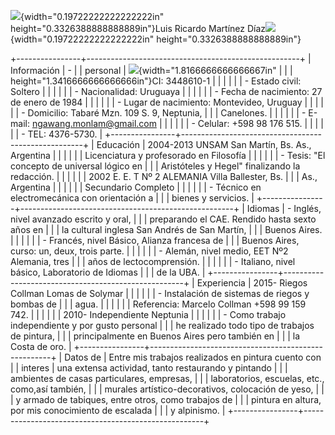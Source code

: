 ![](media/image1.png){width="0.19722222222222222in"
height="0.3326388888888889in"}Luis Ricardo Martínez
Díaz![](media/image1.png){width="0.19722222222222222in"
height="0.3326388888888889in"}

+----------------+-----------------------------------------------------+
| Información    | -                                                   |
| personal       | ![](media/image2.jpeg){width="1.8166666666666667in" |
|                |     height="1.3416666666666666in"}CI: 3448610-1     |
|                |                                                     |
|                | -   Estado civil: Soltero                           |
|                |                                                     |
|                | -   Nacionalidad: Uruguaya                          |
|                |                                                     |
|                | -   Fecha de nacimiento: 27 de enero de 1984        |
|                |                                                     |
|                | -   Lugar de nacimiento: Montevideo, Uruguay        |
|                |                                                     |
|                | -   Domicilio: Tabaré Mzn. 109 S. 9, Neptunia,      |
|                |     Canelones.                                      |
|                |                                                     |
|                | -   E-mail: <ngawang.monlam@gmail.com>              |
|                |                                                     |
|                | -   Celular: +598 98 176 515.                       |
|                |                                                     |
|                | -   TEL: 4376-5730.                                 |
+----------------+-----------------------------------------------------+
| Educación      | 2004-2013 UNSAM San Martín, Bs. As., Argentina      |
|                |                                                     |
|                | Licenciatura y profesorado en Filosofía             |
|                |                                                     |
|                | -   Tesis: "El concepto de universal lógico en      |
|                |     Aristóteles y Hegel" finalizando la redacción.  |
|                |                                                     |
|                | 2002 E. E. T Nº 2 ALEMANIA Villa Ballester, Bs.     |
|                | As., Argentina                                      |
|                |                                                     |
|                | Secundario Completo                                 |
|                |                                                     |
|                | -   Técnico en electromecánica con orientación a    |
|                |     bienes y servicios.                             |
+----------------+-----------------------------------------------------+
| Idiomas        | -   Inglés, nivel avanzado escrito y oral,          |
|                |     preparando el CAE. Rendido hasta sexto años en  |
|                |     la cultural inglesa San Andrés de San Martín,   |
|                |     Buenos Aires.                                   |
|                |                                                     |
|                | -   Francés, nivel Básico, Alianza francesa de      |
|                |     Buenos Aires, curso: un, deux, trois parte.     |
|                |                                                     |
|                | -   Alemán, nivel medio, EET Nº2 Alemania, tres     |
|                |     años de lectocomprensión.                       |
|                |                                                     |
|                | -   Italiano, nivel básico, Laboratorio de Idiomas  |
|                |     de la UBA.                                      |
+----------------+-----------------------------------------------------+
| Experiencia    | 2015- Riegos Collman Lomas de Solymar               |
|                |                                                     |
|                | -   Instalación de sistemas de riegos y bombas de   |
|                |     agua.                                           |
|                |                                                     |
|                |     Referencia: Marcelo Collman +598 99 159 742.    |
|                |                                                     |
|                | 2010- Independiente Neptunia                        |
|                |                                                     |
|                | -   Como trabajo independiente y por gusto personal |
|                |     he realizado todo tipo de trabajos de pintura,  |
|                |     principalmente en Buenos Aires pero también en  |
|                |     la Costa de oro.                                |
+----------------+-----------------------------------------------------+
| Datos de       | Entre mis trabajos realizados en pintura cuento con |
| interes        | una extensa actividad, tanto restaurando y pintando |
|                | ambientes de casas particulares, empresas,          |
|                | laboratorios, escuelas, etc., como,así también,     |
|                | murales artístico-decorativos, colocación de yeso,  |
|                | y armado de tabiques, entre otros, como trabajos de |
|                | pintura en altura, por mis conocimiento de escalada |
|                | y alpinismo.                                        |
+----------------+-----------------------------------------------------+
